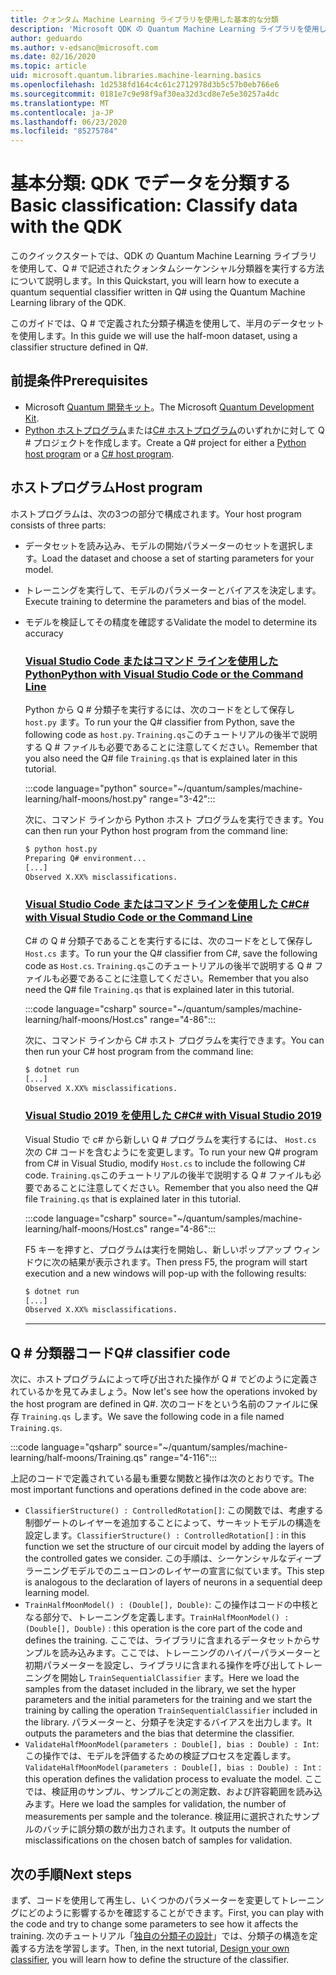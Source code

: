 ```yaml
---
title: クォンタム Machine Learning ライブラリを使用した基本的な分類
description: 'Microsoft QDK の Quantum Machine Learning ライブラリを使用して、Q # で記述されたクォンタムシーケンシャル分類器を実行する方法について説明します。'
author: geduardo
ms.author: v-edsanc@microsoft.com
ms.date: 02/16/2020
ms.topic: article
uid: microsoft.quantum.libraries.machine-learning.basics
ms.openlocfilehash: 1d2538fd164c4c61c2712978d3b5c57b0eb766e6
ms.sourcegitcommit: 0181e7c9e98f9af30ea32d3cd8e7e5e30257a4dc
ms.translationtype: MT
ms.contentlocale: ja-JP
ms.lasthandoff: 06/23/2020
ms.locfileid: "85275784"
---
```

# <a name="basic-classification-classify-data-with-the-qdk"></a><span data-ttu-id="6d173-103">基本分類: QDK でデータを分類する</span><span class="sxs-lookup"><span data-stu-id="6d173-103">Basic classification: Classify data with the QDK</span></span>

<span data-ttu-id="6d173-104">このクイックスタートでは、QDK の Quantum Machine Learning ライブラリを使用して、Q # で記述されたクォンタムシーケンシャル分類器を実行する方法について説明します。</span><span class="sxs-lookup"><span data-stu-id="6d173-104">In this Quickstart, you will learn how to execute a quantum sequential classifier written in Q# using the Quantum Machine Learning library of the QDK.</span></span> 

<span data-ttu-id="6d173-105">このガイドでは、Q # で定義された分類子構造を使用して、半月のデータセットを使用します。</span><span class="sxs-lookup"><span data-stu-id="6d173-105">In this guide we will use the half-moon dataset, using a classifier structure defined in Q#.</span></span>

## <a name="prerequisites"></a><span data-ttu-id="6d173-106">前提条件</span><span class="sxs-lookup"><span data-stu-id="6d173-106">Prerequisites</span></span>

- <span data-ttu-id="6d173-107">Microsoft [Quantum 開発キット](xref:microsoft.quantum.install)。</span><span class="sxs-lookup"><span data-stu-id="6d173-107">The Microsoft [Quantum Development Kit](xref:microsoft.quantum.install).</span></span>
- <span data-ttu-id="6d173-108">[Python ホストプログラム](xref:microsoft.quantum.install.python)または[C# ホストプログラム](xref:microsoft.quantum.install.cs)のいずれかに対して Q # プロジェクトを作成します。</span><span class="sxs-lookup"><span data-stu-id="6d173-108">Create a Q# project for either a [Python host program](xref:microsoft.quantum.install.python) or a [C# host program](xref:microsoft.quantum.install.cs).</span></span>

## <a name="host-program"></a><span data-ttu-id="6d173-109">ホストプログラム</span><span class="sxs-lookup"><span data-stu-id="6d173-109">Host program</span></span>

<span data-ttu-id="6d173-110">ホストプログラムは、次の3つの部分で構成されます。</span><span class="sxs-lookup"><span data-stu-id="6d173-110">Your host program consists of three parts:</span></span>

- <span data-ttu-id="6d173-111">データセットを読み込み、モデルの開始パラメーターのセットを選択します。</span><span class="sxs-lookup"><span data-stu-id="6d173-111">Load the dataset and choose a set of starting parameters for your model.</span></span>
- <span data-ttu-id="6d173-112">トレーニングを実行して、モデルのパラメーターとバイアスを決定します。</span><span class="sxs-lookup"><span data-stu-id="6d173-112">Execute training to determine the parameters and bias of the model.</span></span>
- <span data-ttu-id="6d173-113">モデルを検証してその精度を確認する</span><span class="sxs-lookup"><span data-stu-id="6d173-113">Validate the model to determine its accuracy</span></span>

    ### <a name="python-with-visual-studio-code-or-the-command-line"></a>[<span data-ttu-id="6d173-114">Visual Studio Code またはコマンド ラインを使用した Python</span><span class="sxs-lookup"><span data-stu-id="6d173-114">Python with Visual Studio Code or the Command Line</span></span>](#tab/tabid-python)

    <span data-ttu-id="6d173-115">Python から Q # 分類子を実行するには、次のコードをとして保存し `host.py` ます。</span><span class="sxs-lookup"><span data-stu-id="6d173-115">To run your the Q# classifier from Python, save the following code as `host.py`.</span></span> <span data-ttu-id="6d173-116">`Training.qs`このチュートリアルの後半で説明する Q # ファイルも必要であることに注意してください。</span><span class="sxs-lookup"><span data-stu-id="6d173-116">Remember that you also need the Q# file `Training.qs` that is explained later in this tutorial.</span></span>

    :::code language="python" source="~/quantum/samples/machine-learning/half-moons/host.py" range="3-42":::

    <span data-ttu-id="6d173-117">次に、コマンド ラインから Python ホスト プログラムを実行できます。</span><span class="sxs-lookup"><span data-stu-id="6d173-117">You can then run your Python host program from the command line:</span></span>

    ```bash
    $ python host.py
    Preparing Q# environment...
    [...]
    Observed X.XX% misclassifications.
    ```

    ### <a name="c-with-visual-studio-code-or-the-command-line"></a>[<span data-ttu-id="6d173-118">Visual Studio Code またはコマンド ラインを使用した C#</span><span class="sxs-lookup"><span data-stu-id="6d173-118">C# with Visual Studio Code or the Command Line</span></span>](#tab/tabid-csharp)

    <span data-ttu-id="6d173-119">C# の Q # 分類子であることを実行するには、次のコードをとして保存し `Host.cs` ます。</span><span class="sxs-lookup"><span data-stu-id="6d173-119">To run your the Q# classifier from C#, save the following code as `Host.cs`.</span></span> <span data-ttu-id="6d173-120">`Training.qs`このチュートリアルの後半で説明する Q # ファイルも必要であることに注意してください。</span><span class="sxs-lookup"><span data-stu-id="6d173-120">Remember that you also need the Q# file `Training.qs` that is explained later in this tutorial.</span></span>

    :::code language="csharp" source="~/quantum/samples/machine-learning/half-moons/Host.cs" range="4-86":::

    <span data-ttu-id="6d173-121">次に、コマンド ラインから C# ホスト プログラムを実行できます。</span><span class="sxs-lookup"><span data-stu-id="6d173-121">You can then run your C# host program from the command line:</span></span>

    ```bash
    $ dotnet run
    [...]
    Observed X.XX% misclassifications.
    ```

    ### <a name="c-with-visual-studio-2019"></a>[<span data-ttu-id="6d173-122">Visual Studio 2019 を使用した C#</span><span class="sxs-lookup"><span data-stu-id="6d173-122">C# with Visual Studio 2019</span></span>](#tab/tabid-vs2019)

    <span data-ttu-id="6d173-123">Visual Studio で c# から新しい Q # プログラムを実行するには、 `Host.cs` 次の C# コードを含むようにを変更します。</span><span class="sxs-lookup"><span data-stu-id="6d173-123">To run your new Q# program from C# in Visual Studio, modify `Host.cs` to include the following C# code.</span></span> <span data-ttu-id="6d173-124">`Training.qs`このチュートリアルの後半で説明する Q # ファイルも必要であることに注意してください。</span><span class="sxs-lookup"><span data-stu-id="6d173-124">Remember that you also need the Q# file `Training.qs` that is explained later in this tutorial.</span></span>

    :::code language="csharp" source="~/quantum/samples/machine-learning/half-moons/Host.cs" range="4-86":::

    <span data-ttu-id="6d173-125">F5 キーを押すと、プログラムは実行を開始し、新しいポップアップ ウィンドウに次の結果が表示されます。</span><span class="sxs-lookup"><span data-stu-id="6d173-125">Then press F5, the program will start execution and a new windows will pop-up with the following results:</span></span> 

    ```bash
    $ dotnet run
    [...]
    Observed X.XX% misclassifications.
    ```
    ***

## <a name="q-classifier-code"></a><span data-ttu-id="6d173-126">Q \# 分類器コード</span><span class="sxs-lookup"><span data-stu-id="6d173-126">Q\# classifier code</span></span>

<span data-ttu-id="6d173-127">次に、ホストプログラムによって呼び出された操作が Q # でどのように定義されているかを見てみましょう。</span><span class="sxs-lookup"><span data-stu-id="6d173-127">Now let's see how the operations invoked by the host program are defined in Q#.</span></span>
<span data-ttu-id="6d173-128">次のコードをという名前のファイルに保存 `Training.qs` します。</span><span class="sxs-lookup"><span data-stu-id="6d173-128">We save the following code in a file named `Training.qs`.</span></span>

:::code language="qsharp" source="~/quantum/samples/machine-learning/half-moons/Training.qs" range="4-116":::

<span data-ttu-id="6d173-129">上記のコードで定義されている最も重要な関数と操作は次のとおりです。</span><span class="sxs-lookup"><span data-stu-id="6d173-129">The most important functions and operations defined in the code above are:</span></span>

- <span data-ttu-id="6d173-130">`ClassifierStructure() : ControlledRotation[]`: この関数では、考慮する制御ゲートのレイヤーを追加することによって、サーキットモデルの構造を設定します。</span><span class="sxs-lookup"><span data-stu-id="6d173-130">`ClassifierStructure() : ControlledRotation[]` : in this function we set the structure of our circuit model by adding the layers of the controlled gates we consider.</span></span> <span data-ttu-id="6d173-131">この手順は、シーケンシャルなディープラーニングモデルでのニューロンのレイヤーの宣言に似ています。</span><span class="sxs-lookup"><span data-stu-id="6d173-131">This step is analogous to the declaration of layers of neurons in a sequential deep learning model.</span></span>
- <span data-ttu-id="6d173-132">`TrainHalfMoonModel() : (Double[], Double)`: この操作はコードの中核となる部分で、トレーニングを定義します。</span><span class="sxs-lookup"><span data-stu-id="6d173-132">`TrainHalfMoonModel() : (Double[], Double)` : this operation is the core part of the code and defines the training.</span></span> <span data-ttu-id="6d173-133">ここでは、ライブラリに含まれるデータセットからサンプルを読み込みます。ここでは、トレーニングのハイパーパラメーターと初期パラメーターを設定し、ライブラリに含まれる操作を呼び出してトレーニングを開始し `TrainSequentialClassifier` ます。</span><span class="sxs-lookup"><span data-stu-id="6d173-133">Here we load the samples from the dataset included in the library, we set the hyper parameters and the initial parameters for the training and we start the training by calling the operation `TrainSequentialClassifier` included in the library.</span></span> <span data-ttu-id="6d173-134">パラメーターと、分類子を決定するバイアスを出力します。</span><span class="sxs-lookup"><span data-stu-id="6d173-134">It outputs the parameters and the bias that determine the classifier.</span></span>
- <span data-ttu-id="6d173-135">`ValidateHalfMoonModel(parameters : Double[], bias : Double) : Int`: この操作では、モデルを評価するための検証プロセスを定義します。</span><span class="sxs-lookup"><span data-stu-id="6d173-135">`ValidateHalfMoonModel(parameters : Double[], bias : Double) : Int` : this operation defines the validation process to evaluate the model.</span></span> <span data-ttu-id="6d173-136">ここでは、検証用のサンプル、サンプルごとの測定数、および許容範囲を読み込みます。</span><span class="sxs-lookup"><span data-stu-id="6d173-136">Here we load the samples for validation, the number of measurements per sample and the tolerance.</span></span> <span data-ttu-id="6d173-137">検証用に選択されたサンプルのバッチに誤分類の数が出力されます。</span><span class="sxs-lookup"><span data-stu-id="6d173-137">It outputs the number of misclassifications on the chosen batch of samples for validation.</span></span>

## <a name="next-steps"></a><span data-ttu-id="6d173-138">次の手順</span><span class="sxs-lookup"><span data-stu-id="6d173-138">Next steps</span></span>

<span data-ttu-id="6d173-139">まず、コードを使用して再生し、いくつかのパラメーターを変更してトレーニングにどのように影響するかを確認することができます。</span><span class="sxs-lookup"><span data-stu-id="6d173-139">First, you can play with the code and try to change some parameters to see how it affects the training.</span></span> <span data-ttu-id="6d173-140">次のチュートリアル「[独自の分類子の設計](xref:microsoft.quantum.libraries.machine-learning.design)」では、分類子の構造を定義する方法を学習します。</span><span class="sxs-lookup"><span data-stu-id="6d173-140">Then, in the next tutorial, [Design your own classifier](xref:microsoft.quantum.libraries.machine-learning.design),  you will learn how to define the structure of the classifier.</span></span>
